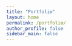 ```yaml
---
title: "Portfolio"
layout: home
permalink: /portfolio/
author_profile: false
sidebar_main: false
---
```

